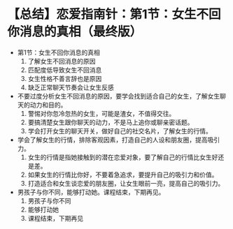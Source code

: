 # 【总结】恋爱指南针：第1节：女生不回你消息的真相（最终版）

-   第1节：女生不回你消息的真相
    1.  了解女生不回消息的原因
    2.  匹配度低导致女生不回消息
    3.  女生性格不善言辞也是原因
    4.  缺乏正常聊天节奏会让女生反感
-   不要过度分析女生不回消息的原因，要学会找到适合自己的女生，了解女生聊天的动力和目的。
    1.  警惕对你忽冷忽热的女生，可能是渣女，不值得交往。
    2.  要搞清楚女生跟你聊天的动力，不是马上追你或聊亲密话题。
    3.  学会打开女生的聊天开关，做好自己的社交名片，了解女生的行情。
-   学会了解女生的行情，排除客观因素，打造自己的人设和朋友圈，提高吸引力。
    1.  女生的行情是指她接触到的潜在恋爱对象，要了解自己的行情比女生好还是差。
    2.  如果女生的行情比你好，不要着急追求，要提升自己的吸引力和价值。
    3.  打造适合和女生谈恋爱的朋友圈，让女生眼前一亮，提高自己的吸引力。
-   男孩子与你不同，能够打动她。课程结束，下期再见。
    1.  男孩子与你不同
    2.  能够打动她
    3.  课程结束，下期再见